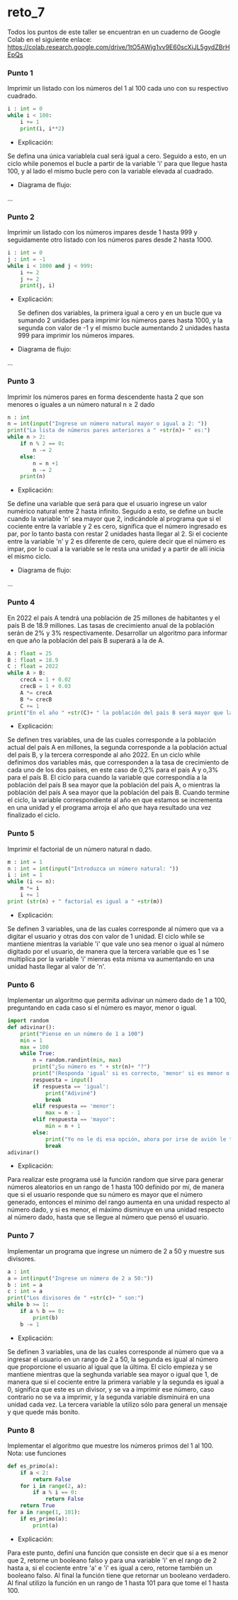 # reto_7

Todos los puntos de este taller se encuentran en un cuaderno de Google Colab en el siguiente enlace: https://colab.research.google.com/drive/1tO5AWjg1vv9E60scXiJL5gydZBrHEpQs

### Punto 1

Imprimir un listado con los números del 1 al 100 cada uno con su respectivo cuadrado.

```python
i : int = 0
while i < 100:
    i += 1
    print(i, i**2)
```
* Explicación:

Se defina una única variablela cual será igual a cero. Seguido a esto, en un ciclo while ponemos el bucle a partir de la variable 'i' para que llegue hasta 100, y al lado el mismo bucle pero con la variable elevada al cuadrado.

* Diagrama de flujo:

...

### Punto 2

Imprimir un listado con los números impares desde 1 hasta 999 y seguidamente otro listado con los números pares desde 2 hasta 1000.

```python
i : int = 0
j : int = -1
while i < 1000 and j < 999:
    i += 2
    j += 2
    print(j, i)
```

* Explicación:

  Se definen dos variables, la primera igual a cero y en un bucle que va sumando 2 unidades para imprimir los números pares hasta 1000, y la segunda con valor de -1 y el mismo bucle aumentando 2 unidades hasta 999 para imprimir los números impares.

* Diagrama de flujo:

...

### Punto 3

Imprimir los números pares en forma descendente hasta 2 que son menores o iguales a un número natural n ≥ 2 dado

```python
n : int
n = int(input("Ingrese un número natural mayor o igual a 2: "))
print("La lista de números pares anteriores a " +str(n)+ " es:")
while n > 2:
    if n % 2 == 0:
        n -= 2
    else:
        n = n +1
        n -= 2
    print(n)
```

* Explicación:

Se define una variable que será para que el usuario ingrese un valor numérico natural entre 2 hasta infinito. Seguido a esto, se define un bucle cuando la variable 'n' sea mayor que 2, indicándole al programa que si el cociente entre la variable y 2 es cero, significa que el número ingresado es par, por lo tanto basta con restar 2 unidades hasta llegar al 2. Si el cociente entre la variable 'n' y 2 es diferente de cero, quiere decir que el número es impar, por lo cual a la variable se le resta una unidad y a partir de allí inicia el mismo ciclo.

* Diagrama de flujo:

...

### Punto 4

En 2022 el país A tendrá una población de 25 millones de habitantes y el país B de 18.9 millones. Las tasas de crecimiento anual de la población serán de 2% y 3% respectivamente. Desarrollar un algoritmo para informar en que año la población del país B superará a la de A.

```python
A : float = 25
B : float = 18.9
C : float = 2022
while A > B:
    crecA = 1 + 0.02
    crecB = 1 + 0.03
    A *= crecA
    B *= crecB
    C += 1
print("En el año " +str(C)+ " la población del país B será mayor que la población del país A")
```

* Explicación:

Se definen tres variables, una de las cuales corresponde a la población actual del país A en millones, la segunda corresponde a la población actual del país B, y la tercera corresponde al año 2022. En un ciclo while definimos dos variables más, que corresponden a la tasa de crecimiento de cada uno de los dos países, en este caso de 0,2% para el país A y o,3% para el país B. El ciclo para cuando la variable que correspondía a la población del país B sea mayor que la población del país A, o mientras la población del país A sea mayor que la población del país B. Cuando termine el ciclo, la variable correspondiente al año en que estamos se incrementa en una unidad y el programa arroja el año que haya resultado una vez finalizado el ciclo.

### Punto 5

Imprimir el factorial de un número natural n dado.

```python
m : int = 1
n : int = int(input("Introduzca un número natural: "))
i : int = 1
while (i <= n):
    m *= i
    i += 1
print (str(n) + " factorial es igual a " +str(m))
```

* Explicación:

Se definen 3 variables, una de las cuales corresponde al número que va a digitar el usuario y otras dos con valor de 1 unidad. El ciclo while se mantiene mientras la variable 'i' que vale uno sea menor o igual al número digitado por el usuario, de manera que la tercera variable que es 1 se multiplica por la variable 'i' mienras esta misma va aumentando en una unidad hasta llegar al valor de 'n'.

### Punto 6

Implementar un algoritmo que permita adivinar un número dado de 1 a 100, preguntando en cada caso si el número es mayor, menor o igual.

```python
import random
def adivinar():
    print("Piense en un número de 1 a 100")
    min = 1
    max = 100
    while True: 
        n = random.randint(min, max) 
        print("¿Su número es " + str(n)+ "?")
        print("(Responda 'igual' si es correcto, 'menor' si es menor o 'mayor' si es mayor): ")
        respuesta = input()
        if respuesta == 'igual':
            print("Adiviné")
            break
        elif respuesta == 'menor':
            max = n - 1
        elif respuesta == 'mayor':
            min = n + 1
        else:
            print("Yo no le di esa opción, ahora por irse de avión le tocó iniciar otra vez")
            break
adivinar()
```

* Explicación:

Para realizar este programa usé la función random que sirve para generar números aleatorios en un rango de 1 hasta 100 definido por mí, de manera que si el usuario responde que su número es mayor que el número generado, entonces el mínimo del rango aumenta en una unidad respecto al número dado, y si es menor, el máximo disminuye en una unidad respecto al número dado, hasta que se llegue al número que pensó el usuario.

### Punto 7

Implementar un programa que ingrese un número de 2 a 50 y muestre sus divisores.

```python
a : int
a = int(input("Ingrese un número de 2 a 50:"))
b : int = a
c : int = a
print("Los divisores de " +str(c)+ " son:")
while b >= 1:
    if a % b == 0:
        print(b)
    b -= 1
```

* Explicación:

Se definen 3 variables, una de las cuales corresponde al número que va a ingresar el usuario en un rango de 2 a 50, la segunda es igual al número que proporcione el usuario al igual que la última. El ciclo empieza y se mantiene mientras que la seghunda variable sea mayor o igual que 1, de manera que si el cociente entre la primera variable y la segunda es igual a 0, significa que este es un divisor, y se va a imprimir ese número, caso contrario no se va a imprimir, y la segunda variable disminuirá en una unidad cada vez. La tercera variable la utilizo sólo para general un mensaje y que quede más bonito.

### Punto 8

Implementar el algoritmo que muestre los números primos del 1 al 100. Nota: use funciones

```python
def es_primo(a):
    if a < 2:
        return False
    for i in range(2, a):
        if a % i == 0:
            return False
    return True
for a in range(1, 101):
    if es_primo(a):
        print(a)
```

* Explicación:

Para este punto, definí una función que consiste en decir que si a es menor que 2, retorne un booleano falso y para una variable 'i' en el rango de 2 hasta a, si el cociente entre 'a' e 'i' es igual a cero, retorne también un booleano falso. Al final la función tiene que retornar un booleano verdadero.
Al final utilizo la función en un rango de 1 hasta 101 para que tome el 1 hasta 100.





